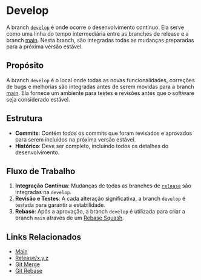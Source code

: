 # Develop

A branch [`develop`](./develop.md) é onde ocorre o desenvolvimento contínuo. Ela serve como uma linha do tempo intermediária entre as branches de release e a branch [main](./main.md). Nesta branch, são integradas todas as mudanças preparadas para a próxima versão estável.

## Propósito
A branch `develop` é o local onde todas as novas funcionalidades, correções de bugs e melhorias são integradas antes de serem movidas para a branch [main](./main.md). Ela fornece um ambiente para testes e revisões antes que o software seja considerado estável.

## Estrutura
- **Commits**: Contém todos os commits que foram revisados e aprovados para serem incluídos na próxima versão estável.
- **Histórico**: Deve ser completo, incluindo todos os detalhes do desenvolvimento.

## Fluxo de Trabalho
1. **Integração Contínua**: Mudanças de todas as branches de [`release`](./release-xyz.md) são integradas na `develop`.
2. **Revisão e Testes**: A cada alteração significativa, a branch `develop` é testada para garantir a estabilidade.
3. **Rebase**: Após a aprovação, a branch `develop` é utilizada para criar a branch `main` através de um [Rebase Squash](https://git-scm.com/docs/merge-options#Documentation/merge-options.txt---squash).

## Links Relacionados
- [Main](./main.md)
- [Release/x.y.z](./release-xyz.md)
- [Git Merge](https://git-scm.com/docs/git-merge)
- [Git Rebase](https://git-scm.com/docs/git-rebase)
